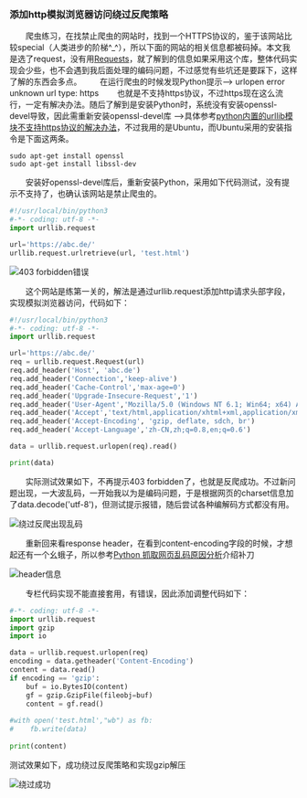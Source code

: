 ### 添加http模拟浏览器访问绕过反爬策略
　　爬虫练习，在找禁止爬虫的网站时，找到一个HTTPS协议的，鉴于该网站比较special（人类进步的阶梯^_^），所以下面的网站的相关信息都被码掉。本文我是选了request，没有用[Requests](http://docs.python-requests.org/zh_CN/latest/index.html)，就了解到的信息如果采用这个库，整体代码实现会少些，也不会遇到我后面处理的编码问题，不过感觉有些坑还是要踩下，这样了解的东西会多点。
　　在运行爬虫的时候发现Python提示--> urlopen error unknown url type: https
　　也就是不支持https协议，不过https现在这么流行，一定有解决办法。随后了解到是安装Python时，系统没有安装openssl-devel导致，因此需重新安装openssl-devel库 -->具体参考[python内置的urllib模块不支持https协议的解决办法](http://blog.csdn.net/zyz511919766/article/details/25049365)，不过我用的是Ubuntu，而Ubuntu采用的安装指令是下面这两条。
``` shell
sudo apt-get install openssl
sudo apt-get install libssl-dev
```
　　安装好openssl-devel库后，重新安装Python，采用如下代码测试，没有提示不支持了，也确认该网站是禁止爬虫的。　

```　python
#!/usr/local/bin/python3
#-*- coding: utf-8 -*-
import urllib.request

url='https://abc.de/'
urllib.request.urlretrieve(url, 'test.html')
```
![403 forbidden错误](http://img.blog.csdn.net/20170730204724978?watermark/2/text/aHR0cDovL2Jsb2cuY3Nkbi5uZXQvRG9uYWxkX1podWFuZw==/font/5a6L5L2T/fontsize/400/fill/I0JBQkFCMA==/dissolve/70/gravity/SouthEast)

　　这个网站是练第一关的，解法是通过urllib.request添加http请求头部字段，实现模拟浏览器访问，代码如下：
``` python
#!/usr/local/bin/python3
#-*- coding: utf-8 -*-
import urllib.request

url='https://abc.de/'
req = urllib.request.Request(url)
req.add_header('Host', 'abc.de')
req.add_header('Connection','keep-alive')
req.add_header('Cache-Control','max-age=0')
req.add_header('Upgrade-Insecure-Request','1')
req.add_header('User-Agent','Mozilla/5.0 (Windows NT 6.1; Win64; x64) AppleWebKit/537.36 (KHTML, like Gecko) Chrome/58.0.3029.110 Safari/537.36')
req.add_header('Accept','text/html,application/xhtml+xml,application/xml;q=0.9,image/webp,*/*;q=0.8')
req.add_header('Accept-Encoding', 'gzip, deflate, sdch, br')
req.add_header('Accept-Language','zh-CN,zh;q=0.8,en;q=0.6')

data = urllib.request.urlopen(req).read()

print(data)
```
　　实际测试效果如下，不再提示403 forbidden了，也就是反爬成功。不过新问题出现，一大波乱码，一开始我以为是编码问题，于是根据网页的charset信息加了data.decode('utf-8')，但测试提示报错，随后尝试各种编解码方式都没有用。

![绕过反爬出现乱码](http://img.blog.csdn.net/20170730204926159?watermark/2/text/aHR0cDovL2Jsb2cuY3Nkbi5uZXQvRG9uYWxkX1podWFuZw==/font/5a6L5L2T/fontsize/400/fill/I0JBQkFCMA==/dissolve/70/gravity/SouthEast)

　　重新回来看response header，在看到content-encoding字段的时候，才想起还有一个幺蛾子，所以参考[Python 抓取网页乱码原因分析](https://zhuanlan.zhihu.com/p/21057822)介绍补刀

![header信息](http://img.blog.csdn.net/20170730205159064?watermark/2/text/aHR0cDovL2Jsb2cuY3Nkbi5uZXQvRG9uYWxkX1podWFuZw==/font/5a6L5L2T/fontsize/400/fill/I0JBQkFCMA==/dissolve/70/gravity/SouthEast)

　　专栏代码实现不能直接套用，有错误，因此添加调整代码如下：

``` python
#-*- coding: utf-8 -*-
import urllib.request
import gzip
import io 

data = urllib.request.urlopen(req)
encoding = data.getheader('Content-Encoding')
content = data.read()
if encoding == 'gzip':
    buf = io.BytesIO(content)
    gf = gzip.GzipFile(fileobj=buf)
    content = gf.read()
    
#with open('test.html',"wb") as fb:
#    fb.write(data)
    
print(content)
```

测试效果如下，成功绕过反爬策略和实现gzip解压

![绕过成功](http://img.blog.csdn.net/20170730205313413?watermark/2/text/aHR0cDovL2Jsb2cuY3Nkbi5uZXQvRG9uYWxkX1podWFuZw==/font/5a6L5L2T/fontsize/400/fill/I0JBQkFCMA==/dissolve/70/gravity/SouthEast)
